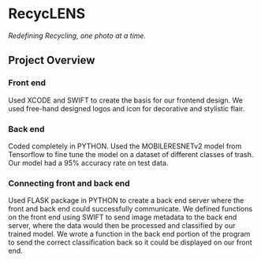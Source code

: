 # RecycLENS
*Redefining Recycling, one photo at a time.* 

## Project Overview

### Front end
Used XCODE and SWIFT to create the basis for our frontend design. We used free-hand designed logos and icon for decorative and stylistic flair.

### Back end 
Coded completely in PYTHON. Used the MOBILERESNETv2 model from Tensorflow to fine tune the model on a dataset of different classes of trash. Our model had a 95% accuracy rate on test data. 

### Connecting front and back end 
Used FLASK package in PYTHON to create a back end server where the front and back end could successfully communicate. We defined functions on the front end using SWIFT to send image metadata to the back end server, where the data would then be processed and classified by our trained model. We wrote a function in the back end portion of the program to send the correct classification back so it could be displayed on our front end. 
